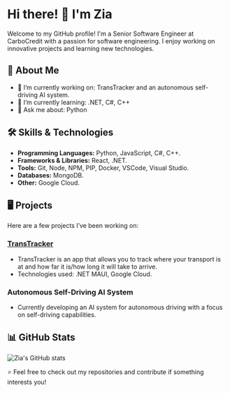 # Hi there! 👋 I'm Zia

Welcome to my GitHub profile! I'm a Senior Software Engineer at CarboCredit with a passion for software engineering. I enjoy working on innovative projects and learning new technologies.

## 🚀 About Me

- 🔭 I’m currently working on: TransTracker and an autonomous self-driving AI system.
- 🌱 I’m currently learning: .NET, C#, C++
- 💬 Ask me about: Python

## 🛠 Skills & Technologies

- **Programming Languages:** Python, JavaScript, C#, C++.
- **Frameworks & Libraries:** React, .NET.
- **Tools:** Git, Node, NPM, PIP, Docker, VSCode, Visual Studio.
- **Databases:** MongoDB.
- **Other:** Google Cloud.

## 🖥️ Projects

Here are a few projects I’ve been working on:

### [TransTracker](https://github.com/Zia-ullah-khan/TransTracker)
- TransTracker is an app that allows you to track where your transport is at and how far it is/how long it will take to arrive.
- Technologies used: .NET MAUI, Google Cloud.

### Autonomous Self-Driving AI System
- Currently developing an AI system for autonomous driving with a focus on self-driving capabilities.

## 📊 GitHub Stats

![Zia's GitHub stats](https://github-readme-stats.vercel.app/api?username=Zia-ullah-khan&show_icons=true&theme=radical)

⭐️ Feel free to check out my repositories and contribute if something interests you!
